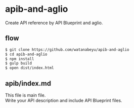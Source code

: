 # apib-and-aglio
Create API reference by API Blueprint and aglio.

## flow
```bash
$ git clone https://github.com/watanabeyu/apib-and-aglio
$ cd apib-and-aglio
$ npm install
$ gulp build
$ open dist/index.html
```

## apib/index.md
This file is main file.  
Write your API description and include API Blueprint files.